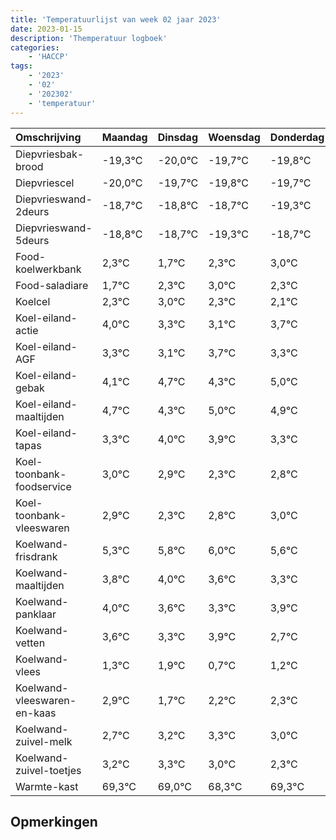 ```yaml
---
title: 'Temperatuurlijst van week 02 jaar 2023'
date: 2023-01-15
description: 'Themperatuur logboek'
categories:
    - 'HACCP'
tags:
    - '2023'
    - '02'
    - '202302'
    - 'temperatuur'
---
```

|Omschrijving|Maandag|Dinsdag|Woensdag|Donderdag|Vrijdag|Zaterdag|Zondag|
|:---|:---|:---|:---|:---|:---|:---|:---|
|Diepvriesbak-brood|-19,3°C|-20,0°C|-19,7°C|-19,8°C|-19,7°C|-20,3°C|-19,7°C|
|Diepvriescel|-20,0°C|-19,7°C|-19,8°C|-19,7°C|-20,3°C|-19,7°C|-19,0°C|
|Diepvrieswand-2deurs|-18,7°C|-18,8°C|-18,7°C|-19,3°C|-18,7°C|-18,0°C|-18,7°C|
|Diepvrieswand-5deurs|-18,8°C|-18,7°C|-19,3°C|-18,7°C|-18,0°C|-18,7°C|-18,9°C|
|Food-koelwerkbank|2,3°C|1,7°C|2,3°C|3,0°C|2,3°C|2,1°C|2,7°C|
|Food-saladiare|1,7°C|2,3°C|3,0°C|2,3°C|2,1°C|2,7°C|2,3°C|
|Koelcel|2,3°C|3,0°C|2,3°C|2,1°C|2,7°C|2,3°C|3,0°C|
|Koel-eiland-actie|4,0°C|3,3°C|3,1°C|3,7°C|3,3°C|4,0°C|3,9°C|
|Koel-eiland-AGF|3,3°C|3,1°C|3,7°C|3,3°C|4,0°C|3,9°C|3,3°C|
|Koel-eiland-gebak|4,1°C|4,7°C|4,3°C|5,0°C|4,9°C|4,3°C|4,8°C|
|Koel-eiland-maaltijden|4,7°C|4,3°C|5,0°C|4,9°C|4,3°C|4,8°C|5,0°C|
|Koel-eiland-tapas|3,3°C|4,0°C|3,9°C|3,3°C|3,8°C|4,0°C|3,6°C|
|Koel-toonbank-foodservice|3,0°C|2,9°C|2,3°C|2,8°C|3,0°C|2,6°C|2,3°C|
|Koel-toonbank-vleeswaren|2,9°C|2,3°C|2,8°C|3,0°C|2,6°C|2,3°C|2,9°C|
|Koelwand-frisdrank|5,3°C|5,8°C|6,0°C|5,6°C|5,3°C|5,9°C|4,7°C|
|Koelwand-maaltijden|3,8°C|4,0°C|3,6°C|3,3°C|3,9°C|2,7°C|3,2°C|
|Koelwand-panklaar|4,0°C|3,6°C|3,3°C|3,9°C|2,7°C|3,2°C|3,3°C|
|Koelwand-vetten|3,6°C|3,3°C|3,9°C|2,7°C|3,2°C|3,3°C|3,0°C|
|Koelwand-vlees|1,3°C|1,9°C|0,7°C|1,2°C|1,3°C|1,0°C|0,3°C|
|Koelwand-vleeswaren-en-kaas|2,9°C|1,7°C|2,2°C|2,3°C|2,0°C|1,3°C|2,3°C|
|Koelwand-zuivel-melk|2,7°C|3,2°C|3,3°C|3,0°C|2,3°C|3,3°C|3,3°C|
|Koelwand-zuivel-toetjes|3,2°C|3,3°C|3,0°C|2,3°C|3,3°C|3,3°C|3,6°C|
|Warmte-kast|69,3°C|69,0°C|68,3°C|69,3°C|69,3°C|69,6°C|69,1°C|

## Opmerkingen


